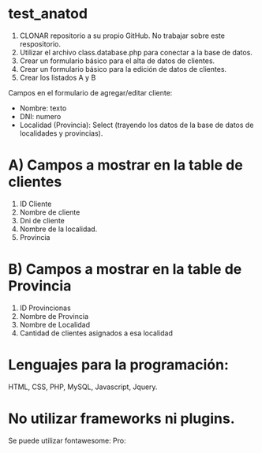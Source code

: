 # test_anatod

1) CLONAR repositorio a su propio GitHub. No trabajar sobre este respositorio.
2) Utilizar el archivo class.database.php para conectar a la base de datos.
3) Crear un formulario básico para el alta de datos de clientes.
4) Crear un formulario básico para la edición de datos de clientes.
5) Crear los listados A y B

Campos en el formulario de agregar/editar cliente:
- Nombre: texto
- DNI: numero
- Localidad (Provincia): Select (trayendo los datos de la base de datos de localidades y provincias).

# A) Campos a mostrar en la table de clientes
1) ID Cliente
2) Nombre de cliente
3) Dni de cliente
4) Nombre de la localidad.
5) Provincia

# B) Campos a mostrar en la table de Provincia
1) ID Provincionas
2) Nombre de Provincia
3) Nombre de Localidad
5) Cantidad de clientes asignados a esa localidad

# Lenguajes para la programación:
HTML, CSS, PHP, MySQL, Javascript, Jquery.

# No utilizar frameworks ni plugins.
Se puede utilizar fontawesome: Pro: <script src="https://kit.fontawesome.com/1afd94d30f.js" crossorigin="anonymous"></script>
